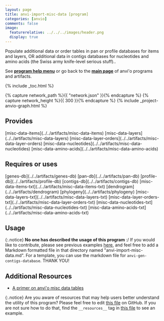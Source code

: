 ```yaml
---
layout: page
title: anvi-import-misc-data [program]
categories: [anvio]
comments: false
image:
  featurerelative: ../../../images/header.png
  display: true
---
```


Populate additional data or order tables in pan or profile databases for items and layers, OR additional data in contigs databases for nucleotides and amino acids (the Swiss army knife-level serious stuff)..

See **[program help menu](../../../vignette#anvi-import-misc-data)** or go back to the **[main page](../../)** of anvi'o programs and artifacts.


{% include _toc.html %}
<div id="svg" class="subnetwork"></div>
{% capture network_path %}{{ "network.json" }}{% endcapture %}
{% capture network_height %}{{ 300 }}{% endcapture %}
{% include _project-anvio-graph.html %}


## Provides

<p style="text-align: left" markdown="1"><span class="artifact-p">[misc-data-items](../../artifacts/misc-data-items)</span> <span class="artifact-p">[misc-data-layers](../../artifacts/misc-data-layers)</span> <span class="artifact-p">[misc-data-layer-orders](../../artifacts/misc-data-layer-orders)</span> <span class="artifact-p">[misc-data-nucleotides](../../artifacts/misc-data-nucleotides)</span> <span class="artifact-p">[misc-data-amino-acids](../../artifacts/misc-data-amino-acids)</span></p>

## Requires or uses

<p style="text-align: left" markdown="1"><span class="artifact-r">[genes-db](../../artifacts/genes-db)</span> <span class="artifact-r">[pan-db](../../artifacts/pan-db)</span> <span class="artifact-r">[profile-db](../../artifacts/profile-db)</span> <span class="artifact-r">[contigs-db](../../artifacts/contigs-db)</span> <span class="artifact-r">[misc-data-items-txt](../../artifacts/misc-data-items-txt)</span> <span class="artifact-r">[dendrogram](../../artifacts/dendrogram)</span> <span class="artifact-r">[phylogeny](../../artifacts/phylogeny)</span> <span class="artifact-r">[misc-data-layers-txt](../../artifacts/misc-data-layers-txt)</span> <span class="artifact-r">[misc-data-layer-orders-txt](../../artifacts/misc-data-layer-orders-txt)</span> <span class="artifact-r">[misc-data-nucleotides-txt](../../artifacts/misc-data-nucleotides-txt)</span> <span class="artifact-r">[misc-data-amino-acids-txt](../../artifacts/misc-data-amino-acids-txt)</span></p>

## Usage


{:.notice}
**No one has described the usage of this program** :/ If you would like to contribute, please see previous examples [here](https://github.com/merenlab/anvio/tree/master/anvio/docs/programs), and feel free to add a Markdown formatted file in that directory named "anvi-import-misc-data.md". For a template, you can use the markdown file for `anvi-gen-contigs-database`. THANK YOU!


## Additional Resources


* [A primer on anvi&#x27;o misc data tables](http://merenlab.org/2017/12/11/additional-data-tables/)


{:.notice}
Are you aware of resources that may help users better understand the utility of this program? Please feel free to edit [this file](https://github.com/merenlab/anvio/tree/master/bin/anvi-import-misc-data) on GitHub. If you are not sure how to do that, find the `__resources__` tag in [this file](https://github.com/merenlab/anvio/blob/master/bin/anvi-interactive) to see an example.
